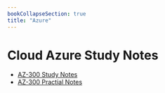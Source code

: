 ```yaml
---
bookCollapseSection: true
title: "Azure"
---
```

# Cloud Azure Study Notes

* [AZ-300 Study Notes](az-300.md)
* [AZ-300 Practial Notes](az-300-notes.md)

